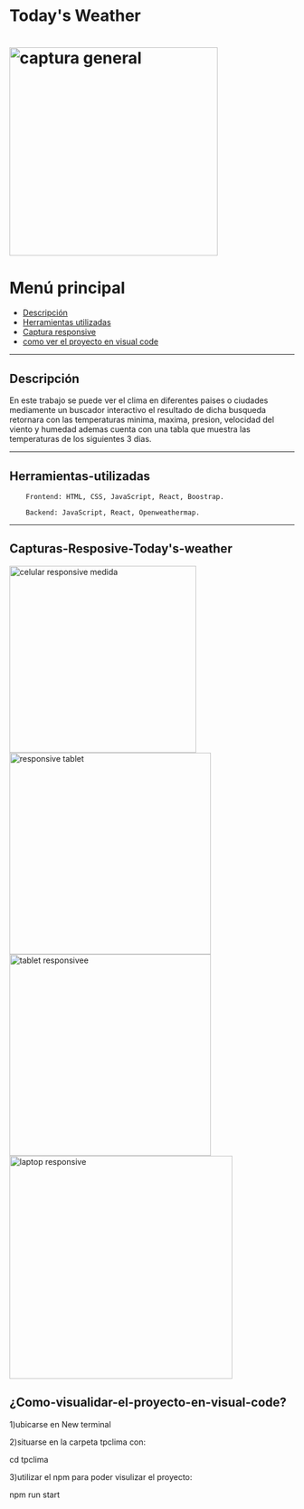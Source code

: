 <h1> Today's Weather<h1>
<img width="368" alt="captura general" src="https://user-images.githubusercontent.com/103513425/201709763-d57136a4-551e-4507-b08a-f57cf114f08e.png">



  
# Menú principal

- [Descripción](#Descrición)
- [Herramientas utilizadas](#Herramientas-utilizadas)
- [Captura responsive](#Capturas-Resposive-Today's-weather)
- [como ver el proyecto en visual code](#¿Como-visualidar-el-proyecto-en-visual-code?) 
  

***

## Descripción
En este trabajo se puede ver el clima en diferentes paises o ciudades mediamente un buscador interactivo el resultado de dicha busqueda retornara con las temperaturas minima, maxima, presion, velocidad del viento y humedad
ademas cuenta con una tabla que muestra las temperaturas de los siguientes 3 dias.
 
***



## Herramientas-utilizadas

        Frontend: HTML, CSS, JavaScript, React, Boostrap.

        Backend: JavaScript, React, Openweathermap.
***

## Capturas-Resposive-Today's-weather
<img width="330" alt="celular responsive medida" src="https://user-images.githubusercontent.com/103513425/201707688-7dd0289d-4d91-4bad-ba37-41edbecabd6f.png">

  
<img width="356" alt="responsive tablet" src="https://user-images.githubusercontent.com/103513425/201707822-10ffaf42-e6e0-4207-896b-d0ecebe8cec8.png">
<img width="356" alt="tablet responsivee" src="https://user-images.githubusercontent.com/103513425/201708120-0497ffd3-fc56-4ac1-8826-4640b6b000f4.png">
  
  
<img width="394" alt="laptop responsive" src="https://user-images.githubusercontent.com/103513425/201710649-5e6dd82e-8e95-4f9e-bdb5-05e7b7cdebe9.png">

  

## ¿Como-visualidar-el-proyecto-en-visual-code?
  
1)ubicarse en New terminal
  
2)situarse en la carpeta tpclima con:
  
cd tpclima
  
3)utilizar el npm para poder visulizar el proyecto:
  
 npm run start
  
  
  




  
  
  
  
  
  


